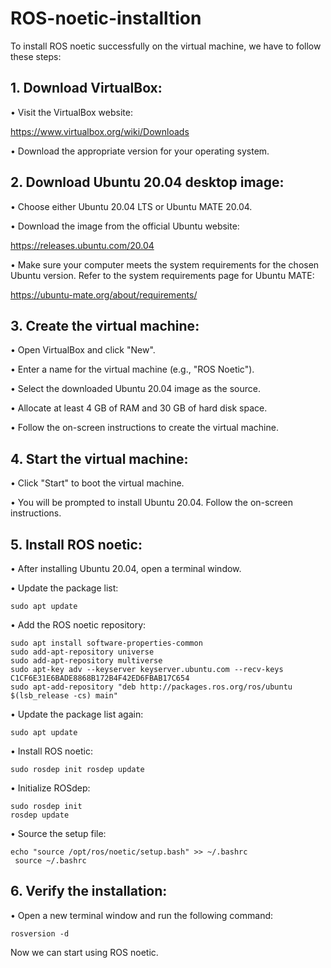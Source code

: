 # ROS-noetic-installtion


To install ROS noetic successfully on the virtual machine, we have to follow these steps:


## 1.	Download VirtualBox:

•	Visit the VirtualBox website: 

https://www.virtualbox.org/wiki/Downloads

•	Download the appropriate version for your operating system.



## 2.	Download Ubuntu 20.04 desktop image:

•	Choose either Ubuntu 20.04 LTS or Ubuntu MATE 20.04.

•	Download the image from the official Ubuntu website: 

https://releases.ubuntu.com/20.04 

•	 Make sure your computer meets the system requirements for the chosen Ubuntu version. Refer to the system requirements page for Ubuntu MATE:

https://ubuntu-mate.org/about/requirements/



## 3.	Create the virtual machine:

•	Open VirtualBox and click "New".

•	Enter a name for the virtual machine (e.g., "ROS Noetic").


•	Select the downloaded Ubuntu 20.04 image as the source.

•	Allocate at least 4 GB of RAM and 30 GB of hard disk space.


•	Follow the on-screen instructions to create the virtual machine.



## 4.	Start the virtual machine:

•	Click "Start" to boot the virtual machine.

•	You will be prompted to install Ubuntu 20.04. Follow the on-screen instructions.



## 5.	Install ROS noetic:

•	After installing Ubuntu 20.04, open a terminal window.

•	Update the package list:

```
sudo apt update
```

•	Add the ROS noetic repository:

```
sudo apt install software-properties-common
sudo add-apt-repository universe
sudo add-apt-repository multiverse
sudo apt-key adv --keyserver keyserver.ubuntu.com --recv-keys C1CF6E31E6BADE8868B172B4F42ED6FBAB17C654
sudo apt-add-repository "deb http://packages.ros.org/ros/ubuntu $(lsb_release -cs) main"
```
•	Update the package list again:

```
sudo apt update
```


•	Install ROS noetic:

```
sudo rosdep init rosdep update
```

•	Initialize ROSdep:

```
sudo rosdep init 
rosdep update
```

•	Source the setup file:

```
echo "source /opt/ros/noetic/setup.bash" >> ~/.bashrc
 source ~/.bashrc
```



## 6.	Verify the installation:

•	Open a new terminal window and run the following command:

```
rosversion -d
```

 Now we can start using ROS noetic.
